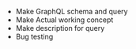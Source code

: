 - Make GraphQL schema and query
- Make Actual working concept
- Make description for query
- Bug testing

